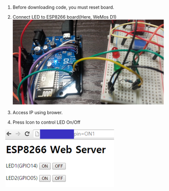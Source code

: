 1. Before downloading code, you must reset board.
2. Connect LED to ESP8266 board(Here, WeMos D1)
![GPIO_pin and LED connection](./GPIOpin_LED_connecttion.jpg)

3. Access IP using brower.
4. Press Icon to control LED On/Off

![Web Access Result](./GPIO_Control_using_Web.png)


